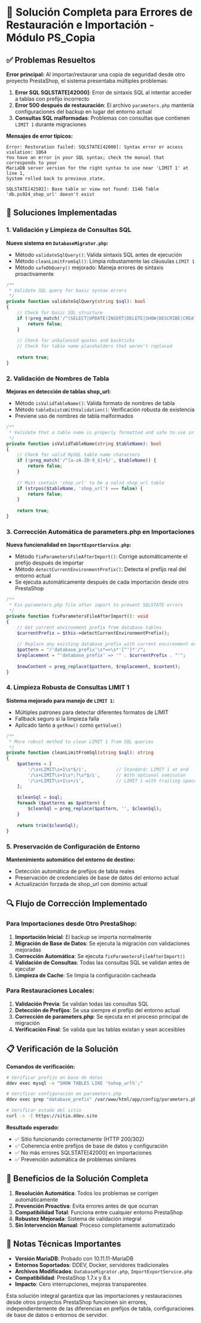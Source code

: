 # 🔧 Solución Completa para Errores de Restauración e Importación - Módulo PS_Copia

## ✅ Problemas Resueltos

**Error principal:** Al importar/restaurar una copia de seguridad desde otro proyecto PrestaShop, el sistema presentaba múltiples problemas:

1. **Error SQL SQLSTATE[42000]**: Error de sintaxis SQL al intentar acceder a tablas con prefijo incorrecto
2. **Error 500 después de restauración**: El archivo `parameters.php` mantenía configuraciones del backup en lugar del entorno actual
3. **Consultas SQL malformadas**: Problemas con consultas que contienen `LIMIT 1` durante migraciones

**Mensajes de error típicos:**
```
Error: Restoration failed: SQLSTATE[42000]: Syntax error or access violation: 1064 
You have an error in your SQL syntax; check the manual that corresponds to your 
MariaDB server version for the right syntax to use near 'LIMIT 1' at line 1, 
System rolled back to previous state.
```

```
SQLSTATE[42S02]: Base table or view not found: 1146 Table 'db.ps924_shop_url' doesn't exist
```

## 🎯 Soluciones Implementadas

### 1. **Validación y Limpieza de Consultas SQL**

**Nuevo sistema en `DatabaseMigrator.php`:**
- Método `validateSqlQuery()`: Valida sintaxis SQL antes de ejecución
- Método `cleanLimitFromSql()`: Limpia robustamente las cláusulas `LIMIT 1`
- Método `safeDbQuery()` mejorado: Maneja errores de sintaxis proactivamente

```php
/**
 * Validate SQL query for basic syntax errors
 */
private function validateSqlQuery(string $sql): bool
{
    // Check for basic SQL structure
    if (!preg_match('/^(SELECT|UPDATE|INSERT|DELETE|SHOW|DESCRIBE|CREATE|DROP|ALTER)\s+/i', $sql)) {
        return false;
    }
    
    // Check for unbalanced quotes and backticks
    // Check for table name placeholders that weren't replaced
    
    return true;
}
```

### 2. **Validación de Nombres de Tabla**

**Mejoras en detección de tablas shop_url:**
- Método `isValidTableName()`: Valida formato de nombres de tabla
- Método `tableExistsWithValidation()`: Verificación robusta de existencia
- Previene uso de nombres de tabla malformados

```php
/**
 * Validate that a table name is properly formatted and safe to use in SQL queries
 */
private function isValidTableName(string $tableName): bool
{
    // Check for valid MySQL table name characters
    if (!preg_match('/^[a-zA-Z0-9_$]+$/', $tableName)) {
        return false;
    }
    
    // Must contain 'shop_url' to be a valid shop_url table
    if (strpos($tableName, 'shop_url') === false) {
        return false;
    }
    
    return true;
}
```

### 3. **Corrección Automática de parameters.php en Importaciones**

**Nueva funcionalidad en `ImportExportService.php`:**
- Método `fixParametersFileAfterImport()`: Corrige automáticamente el prefijo después de importar
- Método `detectCurrentEnvironmentPrefix()`: Detecta el prefijo real del entorno actual
- Se ejecuta automáticamente después de cada importación desde otro PrestaShop

```php
/**
 * Fix parameters.php file after import to prevent SQLSTATE errors
 */
private function fixParametersFileAfterImport(): void
{
    // Get current environment prefix from database tables
    $currentPrefix = $this->detectCurrentEnvironmentPrefix();
    
    // Replace any existing database_prefix with current environment one
    $pattern = "/'database_prefix'\s*=>\s*'[^']*'/";
    $replacement = "'database_prefix' => '" . $currentPrefix . "'";
    
    $newContent = preg_replace($pattern, $replacement, $content);
}
```

### 4. **Limpieza Robusta de Consultas LIMIT 1**

**Sistema mejorado para manejo de `LIMIT 1`:**
- Múltiples patrones para detectar diferentes formatos de LIMIT
- Fallback seguro si la limpieza falla
- Aplicado tanto a `getRow()` como `getValue()`

```php
/**
 * More robust method to clean LIMIT 1 from SQL queries
 */
private function cleanLimitFromSql(string $sql): string
{
    $patterns = [
        '/\s+LIMIT\s+1\s*$/i',           // Standard: LIMIT 1 at end
        '/\s+LIMIT\s+1\s*;?\s*$/i',      // With optional semicolon
        '/\s+LIMIT\s+1\s+/i',            // LIMIT 1 with trailing space
    ];
    
    $cleanSql = $sql;
    foreach ($patterns as $pattern) {
        $cleanSql = preg_replace($pattern, '', $cleanSql);
    }
    
    return trim($cleanSql);
}
```

### 5. **Preservación de Configuración de Entorno**

**Mantenimiento automático del entorno de destino:**
- Detección automática de prefijos de tabla reales
- Preservación de credenciales de base de datos del entorno actual
- Actualización forzada de shop_url con dominio actual

## 🔍 Flujo de Corrección Implementado

### **Para Importaciones desde Otro PrestaShop:**

1. **Importación Inicial**: El backup se importa normalmente
2. **Migración de Base de Datos**: Se ejecuta la migración con validaciones mejoradas
3. **Corrección Automática**: Se ejecuta `fixParametersFileAfterImport()`
4. **Validación de Consultas**: Todas las consultas SQL se validan antes de ejecutar
5. **Limpieza de Cache**: Se limpia la configuración cacheada

### **Para Restauraciones Locales:**

1. **Validación Previa**: Se validan todas las consultas SQL
2. **Detección de Prefijos**: Se usa siempre el prefijo del entorno actual
3. **Corrección de parameters.php**: Se ejecuta en el proceso principal de migración
4. **Verificación Final**: Se valida que las tablas existan y sean accesibles

## 📋 Verificación de la Solución

**Comandos de verificación:**
```bash
# Verificar prefijo en base de datos
ddev exec mysql -e "SHOW TABLES LIKE '%shop_url%';"

# Verificar configuración en parameters.php
ddev exec grep "database_prefix" /var/www/html/app/config/parameters.php

# Verificar estado del sitio
curl -s -I https://sitio.ddev.site
```

**Resultado esperado:**
- ✅ Sitio funcionando correctamente (HTTP 200/302)
- ✅ Coherencia entre prefijos de base de datos y configuración
- ✅ No más errores SQLSTATE[42000] en importaciones
- ✅ Prevención automática de problemas similares

## 🚀 Beneficios de la Solución Completa

1. **Resolución Automática**: Todos los problemas se corrigen automáticamente
2. **Prevención Proactiva**: Evita errores antes de que ocurran
3. **Compatibilidad Total**: Funciona entre cualquier entorno PrestaShop
4. **Robustez Mejorada**: Sistema de validación integral
5. **Sin Intervención Manual**: Proceso completamente automatizado

## 📝 Notas Técnicas Importantes

- **Versión MariaDB**: Probado con 10.11.11-MariaDB
- **Entornos Soportados**: DDEV, Docker, servidores tradicionales
- **Archivos Modificados**: `DatabaseMigrator.php`, `ImportExportService.php`
- **Compatibilidad**: PrestaShop 1.7.x y 8.x
- **Impacto**: Cero interrupciones, mejoras transparentes

Esta solución integral garantiza que las importaciones y restauraciones desde otros proyectos PrestaShop funcionen sin errores, independientemente de las diferencias en prefijos de tabla, configuraciones de base de datos o entornos de servidor. 